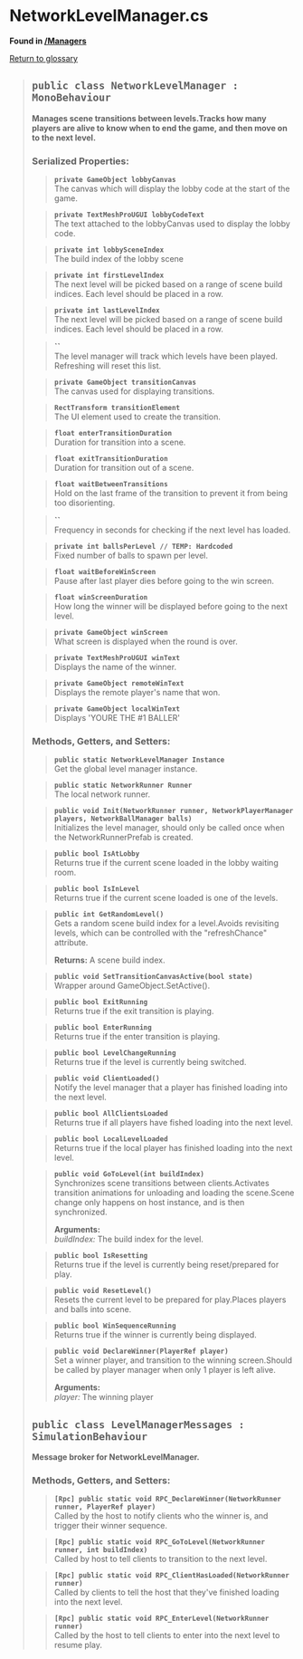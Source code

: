 # NetworkLevelManager.cs
**Found in [/Managers](../BALLISTIC/Assets/Scripts/Managers/NetworkLevelManager.cs)**

[Return to glossary](glossary.md)

> ## `public class NetworkLevelManager : MonoBehaviour`
> **Manages scene transitions between levels.Tracks how many players are alive to know when to end the game, and then move on to the next level.**
> 
> ### **Serialized Properties:**
>> **`private GameObject lobbyCanvas`**\
>> The canvas which will display the lobby code at the start of the game.
> 
>> **`private TextMeshProUGUI lobbyCodeText`**\
>> The text attached to the lobbyCanvas used to display the lobby code.
> 
>> **`private int lobbySceneIndex`**\
>> The build index of the lobby scene
> 
>> **`private int firstLevelIndex`**\
>> The next level will be picked based on a range of scene build indices. Each level should be placed in a row.
> 
>> **`private int lastLevelIndex`**\
>> The next level will be picked based on a range of scene build indices. Each level should be placed in a row.
> 
>> **``**\
>> The level manager will track which levels have been played. Refreshing will reset this list.
> 
>> **`private GameObject transitionCanvas`**\
>> The canvas used for displaying transitions.
> 
>> **`RectTransform transitionElement`**\
>> The UI element used to create the transition.
> 
>> **`float enterTransitionDuration`**\
>> Duration for transition into a scene.
> 
>> **`float exitTransitionDuration`**\
>> Duration for transition out of a scene.
> 
>> **`float waitBetweenTransitions`**\
>> Hold on the last frame of the transition to prevent it from being too disorienting.
> 
>> **``**\
>> Frequency in seconds for checking if the next level has loaded.
> 
>> **`private int ballsPerLevel // TEMP: Hardcoded`**\
>> Fixed number of balls to spawn per level.
> 
>> **`float waitBeforeWinScreen`**\
>> Pause after last player dies before going to the win screen.
> 
>> **`float winScreenDuration`**\
>> How long the winner will be displayed before going to the next level.
> 
>> **`private GameObject winScreen`**\
>> What screen is displayed when the round is over.
> 
>> **`private TextMeshProUGUI winText`**\
>> Displays the name of the winner.
> 
>> **`private GameObject remoteWinText`**\
>> Displays the remote player's name that won.
> 
>> **`private GameObject localWinText`**\
>> Displays 'YOURE THE #1 BALLER'
> 
> ### **Methods, Getters, and Setters:**
>> **`public static NetworkLevelManager Instance`**\
>> Get the global level manager instance.
>> 
> 
>> **`public static NetworkRunner Runner`**\
>> The local network runner.
>> 
> 
>> **`public void Init(NetworkRunner runner, NetworkPlayerManager players, NetworkBallManager balls)`**\
>> Initializes the level manager, should only be called once when the NetworkRunnerPrefab is created.
>> 
> 
>> **`public bool IsAtLobby`**\
>> Returns true if the current scene loaded in the lobby waiting room.
>> 
> 
>> **`public bool IsInLevel`**\
>> Returns true if the current scene loaded is one of the levels.
>> 
> 
>> **`public int GetRandomLevel()`**\
>> Gets a random scene build index for a level.Avoids revisiting levels, which can be controlled with the "refreshChance" attribute.
>> 
>>
>>**Returns:** A scene build index.
> 
>> **`public void SetTransitionCanvasActive(bool state)`**\
>> Wrapper around GameObject.SetActive().
>> 
> 
>> **`public bool ExitRunning`**\
>> Returns true if the exit transition is playing.
>> 
> 
>> **`public bool EnterRunning`**\
>> Returns true if the enter transition is playing.
>> 
> 
>> **`public bool LevelChangeRunning`**\
>> Returns true if the level is currently being switched.
>> 
> 
>> **`public void ClientLoaded()`**\
>> Notify the level manager that a player has finished loading into the next level.
>> 
> 
>> **`public bool AllClientsLoaded`**\
>> Returns true if all players have fished loading into the next level.
>> 
> 
>> **`public bool LocalLevelLoaded`**\
>> Returns true if the local player has finished loading into the next level.
>> 
> 
>> **`public void GoToLevel(int buildIndex)`**\
>> Synchronizes scene transitions between clients.Activates transition animations for unloading and loading the scene.Scene change only happens on host instance, and is then synchronized.
>> 
>> **Arguments:**\
>> *buildIndex:* The build index for the level.
> 
>> **`public bool IsResetting`**\
>> Returns true if the level is currently being reset/prepared for play.
>> 
> 
>> **`public void ResetLevel()`**\
>> Resets the current level to be prepared for play.Places players and balls into scene.
>> 
> 
>> **`public bool WinSequenceRunning`**\
>> Returns true if the winner is currently being displayed.
>> 
> 
>> **`public void DeclareWinner(PlayerRef player)`**\
>> Set a winner player, and transition to the winning screen.Should be called by player manager when only 1 player is left alive.
>> 
>> **Arguments:**\
>> *player:* The winning player
> 
> ## `public class LevelManagerMessages : SimulationBehaviour`
> **Message broker for NetworkLevelManager.**
> 
> ### **Methods, Getters, and Setters:**
>> **`[Rpc]
public static void RPC_DeclareWinner(NetworkRunner runner, PlayerRef player)`**\
>> Called by the host to notify clients who the winner is, and trigger their winner sequence.
>> 
> 
>> **`[Rpc]
public static void RPC_GoToLevel(NetworkRunner runner, int buildIndex)`**\
>> Called by host to tell clients to transition to the next level.
>> 
> 
>> **`[Rpc]
public static void RPC_ClientHasLoaded(NetworkRunner runner)`**\
>> Called by clients to tell the host that they've finished loading into the next level.
>> 
> 
>> **`[Rpc]
public static void RPC_EnterLevel(NetworkRunner runner)`**\
>> Called by the host to tell clients to enter into the next level to resume play.
>> 
> 
